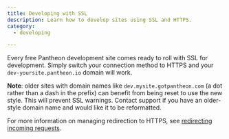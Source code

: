 ```yaml
---
title: Developing with SSL
description: Learn how to develop sites using SSL and HTTPS.
category:
  - developing

---
```

Every free Pantheon development site comes ready to roll with SSL for development. Simply switch your connection method to HTTPS and your `dev-yoursite.pantheon.io` domain will work.

**Note**: older sites with domain names like `dev.mysite.gotpantheon.com` (a dot rather than a dash in the prefix) can benefit from being reset to use the new style. This will prevent SSL warnings. Contact support if you have an older-style domain name and would like it to be reformatted.

For more information on managing redirection to HTTPS, see [redirecting incoming requests](/docs/articles/sites/code/redirect-incoming-requests/).
